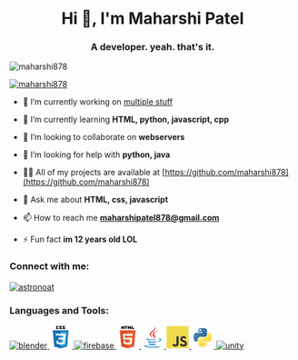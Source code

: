 <h1 align="center">Hi 👋, I'm Maharshi Patel</h1>
<h3 align="center">A developer. yeah. that's it.</h3>

<p align="left"> <img src="https://komarev.com/ghpvc/?username=maharshi878&label=Profile%20views&color=0e75b6&style=flat" alt="maharshi878" /> </p>

<p align="left"> <a href="https://github.com/ryo-ma/github-profile-trophy"><img src="https://github-profile-trophy.vercel.app/?username=maharshi878" alt="maharshi878" /></a> </p>

- 🔭 I’m currently working on [multiple stuff](https://github.com/maharshi878)

- 🌱 I’m currently learning **HTML, python, javascript, cpp**

- 👯 I’m looking to collaborate on **webservers**

- 🤝 I’m looking for help with **python, java**

- 👨‍💻 All of my projects are available at [https://github.com/maharshi878](https://github.com/maharshi878)

- 💬 Ask me about **HTML, css, javascript**

- 📫 How to reach me **maharshipatel878@gmail.com**

- ⚡ Fun fact **im 12 years old LOL**

<h3 align="left">Connect with me:</h3>
<p align="left">
<a href="https://www.youtube.com/c/astronoat" target="blank"><img align="center" src="https://raw.githubusercontent.com/rahuldkjain/github-profile-readme-generator/master/src/images/icons/Social/youtube.svg" alt="astronoat" height="30" width="40" /></a>
</p>

<h3 align="left">Languages and Tools:</h3>
<p align="left"> <a href="https://www.blender.org/" target="_blank" rel="noreferrer"> <img src="https://download.blender.org/branding/community/blender_community_badge_white.svg" alt="blender" width="40" height="40"/> </a> <a href="https://www.w3schools.com/css/" target="_blank" rel="noreferrer"> <img src="https://raw.githubusercontent.com/devicons/devicon/master/icons/css3/css3-original-wordmark.svg" alt="css3" width="40" height="40"/> </a> <a href="https://firebase.google.com/" target="_blank" rel="noreferrer"> <img src="https://www.vectorlogo.zone/logos/firebase/firebase-icon.svg" alt="firebase" width="40" height="40"/> </a> <a href="https://www.w3.org/html/" target="_blank" rel="noreferrer"> <img src="https://raw.githubusercontent.com/devicons/devicon/master/icons/html5/html5-original-wordmark.svg" alt="html5" width="40" height="40"/> </a> <a href="https://www.java.com" target="_blank" rel="noreferrer"> <img src="https://raw.githubusercontent.com/devicons/devicon/master/icons/java/java-original.svg" alt="java" width="40" height="40"/> </a> <a href="https://developer.mozilla.org/en-US/docs/Web/JavaScript" target="_blank" rel="noreferrer"> <img src="https://raw.githubusercontent.com/devicons/devicon/master/icons/javascript/javascript-original.svg" alt="javascript" width="40" height="40"/> </a> <a href="https://www.python.org" target="_blank" rel="noreferrer"> <img src="https://raw.githubusercontent.com/devicons/devicon/master/icons/python/python-original.svg" alt="python" width="40" height="40"/> </a> <a href="https://unity.com/" target="_blank" rel="noreferrer"> <img src="https://www.vectorlogo.zone/logos/unity3d/unity3d-icon.svg" alt="unity" width="40" height="40"/> </a> </p>
